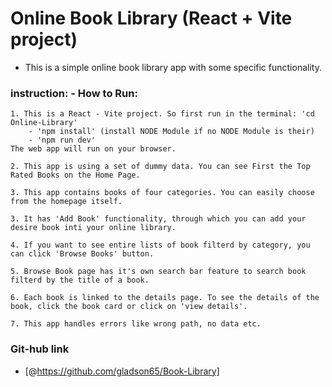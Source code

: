 # Online Book Library (React + Vite project) 

-   This is a simple online book library app with some specific
    functionality.

### instruction: -  How to Run:
    1. This is a React - Vite project. So first run in the terminal: 'cd Online-Library'
        - 'npm install' (install NODE Module if no NODE Module is their)
        - 'npm run dev' 
    The web app will run on your browser.

    2. This app is using a set of dummy data. You can see First the Top Rated Books on the Home Page.

    3. This app contains books of four categories. You can easily choose from the homepage itself.  

    3. It has 'Add Book' functionality, through which you can add your desire book inti your online library.

    4. If you want to see entire lists of book filterd by category, you can click 'Browse Books' button.

    5. Browse Book page has it's own search bar feature to search book filterd by the title of a book.

    6. Each book is linked to the details page. To see the details of the book, click the book card or click on 'view details'.

    7. This app handles errors like wrong path, no data etc.

### Git-hub link
- [@https://github.com/gladson65/Book-Library]